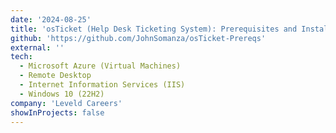 ```yaml
---
date: '2024-08-25'
title: 'osTicket (Help Desk Ticketing System): Prerequisites and Installation'
github: 'https://github.com/JohnSomanza/osTicket-Prereqs'
external: ''
tech:
  - Microsoft Azure (Virtual Machines)
  - Remote Desktop
  - Internet Information Services (IIS)
  - Windows 10 (22H2)
company: 'Leveld Careers'
showInProjects: false
---
```

